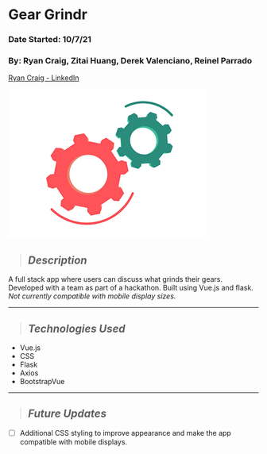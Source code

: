 # Gear Grindr
### Date Started: 10/7/21
### By: Ryan Craig, Zitai Huang, Derek Valenciano, Reinel Parrado

[Ryan Craig - LinkedIn](https://www.linkedin.com/in/ryancraigeit/)

![](client/src/assets/GearGrindr.gif)

>## *Description*
A full stack app where users can discuss what grinds their gears. Developed with a team as part of a hackathon. Built using Vue.js and flask. *Not currently compatible with mobile display sizes.*

---

>## *Technologies Used* 
* Vue.js
* CSS
* Flask
* Axios
* BootstrapVue

---

>## *Future Updates*

- [ ] Additional CSS styling to improve appearance and make the app compatible with mobile displays.

